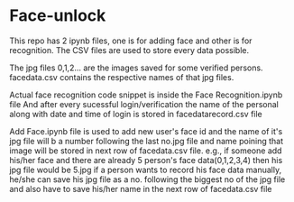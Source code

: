 # Face-unlock
This repo has 2 ipynb files, one is for adding face and other is for recognition. The CSV files are used to store every data possible.


The jpg files 0,1,2... are the images saved for some verified persons.
facedata.csv contains the respective names of that jpg files.

Actual face recognition code snippet is inside the Face Recognition.ipynb file
And after every sucessful login/verification the name of the personal along with date and time of login is stored in facedatarecord.csv file

Add Face.ipynb file is used to add new user's face id and the name of it's jpg file will b a number following the last no.jpg file and name poining that image will be stored in next row of facedata.csv file.
e.g., if someone add his/her face and there are already 5 person's face data(0,1,2,3,4) then his jpg file would be 5.jpg 
if a person wants to record his face data manually, he/she can save his jpg file as a no. following the biggest no of the jpg file and also have to save his/her name in the next row of facedata.csv file 
